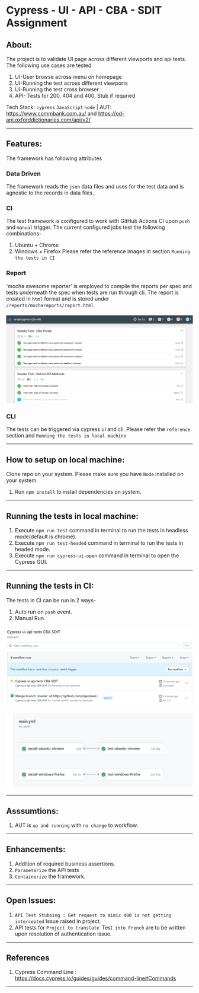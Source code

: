 # Cypress - UI - API - CBA - SDIT Assignment

## About:   
The project is to validate UI page across different viewports and api tests.
The following use cases are tested
1. UI-User browse across menu on homepage
2. UI-Running the test across different viewports
3. UI-Running the test cross browser
4. API- Tests for 200, 404 and 400, Stub if requried

Tech Stack: `cypress` `JavaScript` `node` | AUT: https://www.commbank.com.au/ and  https://od-api.oxforddictionaries.com/api/v2/

---
## Features:  
The framework has following attributes
### Data Driven
The framework reads the `json` data files and uses for the test data and is agnostic to the records in data files.
### CI
The test framework is configured to work with GitHub Actions CI upon `push` and `manual` trigger.
The current configured jobs test the following combinations-
1. Ubuntu + Chrome
2. Windows + Firefox
Please refer the reference images in section `Running the tests in CI`
### Report
'mocha awesome reporter' is employed to compile the reports per spec and tests underneath the spec when tests are run through cli.
The report is created in `html` format and is stored under `/reports/mochareports/report.html`
#### ![samreport](./reports.png)

### CLI 
The tests can be triggered via cypress ui and cli.
Please refer the `reference` section and `Running the tests in local machine`


---
## How to setup on local machine:
Clone repo on your system. Please make sure you have `Node` installed on your system.

1. Run `npm install` to install dependencies on system.
 
---
## Running the tests in local machine:
1. Execute `npm run test` command in terminal to run the tests in headless mode(default is chrome).
2. Execute `npm run test-headed` command in terminal to run the tests in headed mode.
3. Execute `npm run cypress-ui-open` command in terminal to open the Cypress GUI.

---
## Running the tests in CI:
The tests in CI can be run in 2 ways-
1. Auto run on `push` event.
2. Manual Run.
#### ![GHA1](./GHActions.PNG)
#### ![GHA2](./GHjobs.PNG)


---
## Asssumtions:
1. AUT is `up and running` with `no change` to workflow.

---
## Enhancements:
1. Addition of required business assertions.
2. `Parameterize` the API tests
3. `Containerize` the framework.

---
## Open Issues:
1. `API Test Stubbing : Get request to mimic 400 is not getting intercepted` Issue raised in project.
2. API tests for `Project to translate `Test` into French` are to be written upon resolution of authentication issue.

---
## References
1. Cypress Command Line : https://docs.cypress.io/guides/guides/command-line#Commands

---